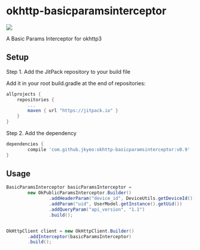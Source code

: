 # okhttp-basicparamsinterceptor

[![](https://jitpack.io/v/jkyeo/okhttp-basicparamsinterceptor.svg)](https://jitpack.io/#jkyeo/okhttp-basicparamsinterceptor)

 A Basic Params Interceptor for okhttp3

## Setup

 Step 1. Add the JitPack repository to your build file

 Add it in your root build.gradle at the end of repositories:

```gradle
allprojects {
	repositories {
		...
		maven { url "https://jitpack.io" }
	}
}
```

Step 2. Add the dependency

```gradle
dependencies {
        compile 'com.github.jkyeo:okhttp-basicparamsinterceptor:v0.9'
}
```

## Usage

```java
BasicParamsInterceptor basicParamsInterceptor =
        new OkPublicParamsInterceptor.Builder()
                .addHeaderParam("device_id", DeviceUtils.getDeviceId())
                .addParam("uid", UserModel.getInstance().getUid())
                .addQueryParam("api_version", "1.1")
                .build();


OkHttpClient client = new OkHttpClient.Builder()
        .addInterceptor(basicParamsInterceptor)
        .build();
